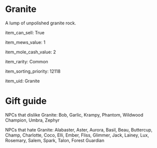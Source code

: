 # Granite

A lump of unpolished granite rock.

item_can_sell: True

item_mews_value: 1

item_mole_cash_value: 2

item_rarity: Common

item_sorting_priority: 12118

item_uid: Granite

# Gift guide

NPCs that dislike Granite: Bob, Garlic, Krampy, Phantom, Wildwood Champion, Umbra, Zephyr

NPCs that hate Granite: Alabaster, Aster, Aurora, Basil, Beau, Buttercup, Champ, Charlotte, Coco, Elli, Ember, Fliss, Glimmer, Jack, Lainey, Lux, Rosemary, Salem, Spark, Talon, Forest Guardian